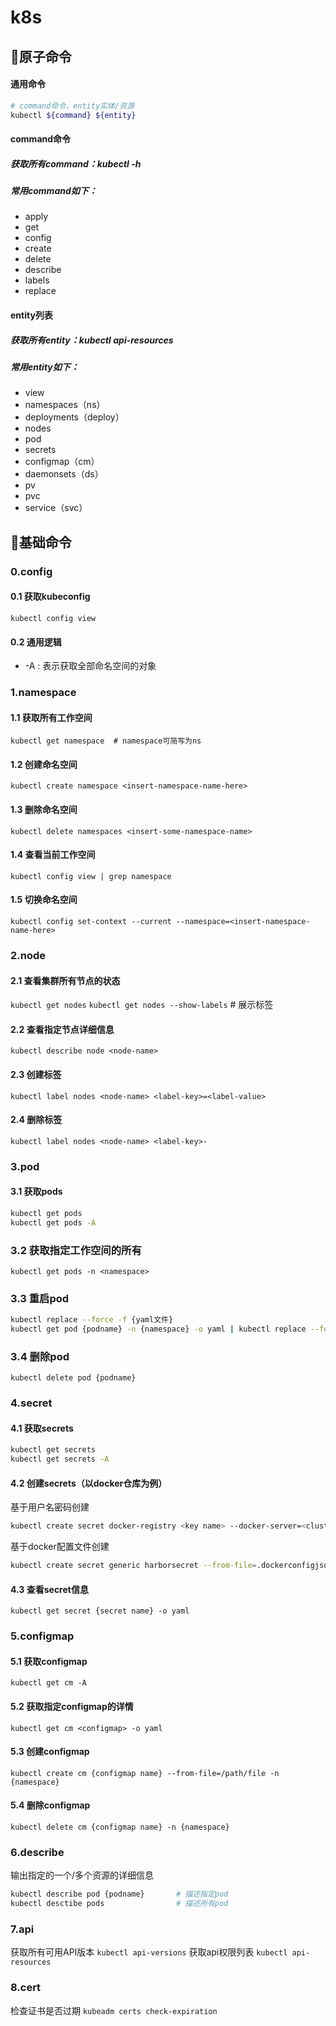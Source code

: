 k8s
=


## 💚原子命令
#### 通用命令
```bash
# command命令，entity实体/资源
kubectl ${command} ${entity}
```
#### command命令
##### 获取所有command：kubectl -h
##### 常用command如下：
- apply
- get 
- config
- create
- delete
- describe
- labels
- replace

#### entity列表
##### 获取所有entity：kubectl api-resources 
##### 常用entity如下：
- view
- namespaces（ns）
- deployments（deploy）
- nodes
- pod
- secrets
- configmap（cm）
- daemonsets（ds）
- pv
- pvc
- service（svc）


## 💚基础命令
### 0.config
#### 0.1 获取kubeconfig
`kubectl config view`
#### 0.2 通用逻辑
- -A : 表示获取全部命名空间的对象

### 1.namespace
#### 1.1 获取所有工作空间
`kubectl get namespace  # namespace可简写为ns`
#### 1.2 创建命名空间
`kubectl create namespace <insert-namespace-name-here>`
#### 1.3 删除命名空间
`kubectl delete namespaces <insert-some-namespace-name>`
#### 1.4 查看当前工作空间
`kubectl config view | grep namespace`
#### 1.5 切换命名空间
`kubectl config set-context --current --namespace=<insert-namespace-name-here>`

### 2.node
#### 2.1 查看集群所有节点的状态
`kubectl get nodes`
`kubectl get nodes --show-labels`  # 展示标签
#### 2.2 查看指定节点详细信息
`kubectl describe node <node-name>`
#### 2.3 创建标签
`kubectl label nodes <node-name> <label-key>=<label-value>`
#### 2.4 删除标签
`kubectl label nodes <node-name> <label-key>-`

### 3.pod
#### 3.1 获取pods
```bash
kubectl get pods
kubectl get pods -A
```
### 3.2 获取指定工作空间的所有
`kubectl get pods -n <namespace>`
### 3.3 重启pod
```bash
kubectl replace --force -f {yaml文件}
kubectl get pod {podname} -n {namespace} -o yaml | kubectl replace --force -f -
```
### 3.4 删除pod
`kubectl delete pod {podname}`

### 4.secret
#### 4.1 获取secrets
```bash
kubectl get secrets        
kubectl get secrets -A
```
#### 4.2 创建secrets（以docker仓库为例）

基于用户名密码创建
```bash
kubectl create secret docker-registry <key name> --docker-server=<cluster_CA_domain>:8500 --docker-username=<user_name> --docker-password=<user_password> --docker-email=<user_email>
```
基于docker配置文件创建
```bash
kubectl create secret generic harborsecret --from-file=.dockerconfigjson=/root/.docker/config.json --type=kubernetes.io/dockerconfigjson
```
#### 4.3 查看secret信息
`kubectl get secret {secret name} -o yaml`

### 5.configmap
#### 5.1 获取configmap
`kubectl get cm -A`
#### 5.2 获取指定configmap的详情
`kubectl get cm <configmap> -o yaml`
#### 5.3 创建configmap
`kubectl create cm {configmap name} --from-file=/path/file -n {namespace}`
#### 5.4 删除configmap
`kubectl delete cm {configmap name} -n {namespace}`

### 6.describe
输出指定的一个/多个资源的详细信息
```bash
kubectl describe pod {podname}       # 描述指定pod
kubectl desctibe pods                # 描述所有pod
```

### 7.api
获取所有可用API版本
`kubectl api-versions`
获取api权限列表
`kubectl api-resources`

### 8.cert
检查证书是否过期
`kubeadm certs check-expiration`
